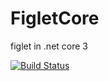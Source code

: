 # FigletCore

figlet in .net core 3

[![Build Status](https://mbrane.visualstudio.com/IvanShiyan/_apis/build/status/ishiyan.FigletCore?branchName=master)](https://mbrane.visualstudio.com/IvanShiyan/_build/latest?definitionId=12&branchName=master)
